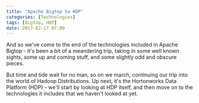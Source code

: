 ```yaml
---
title: "Apache Bigtop to HDP"
categories: [Technologies]
tags: [Bigtop, HDP]
date: 2017-02-17 07:00
---
```

And so we've come to the end of the technologies included in Apache Bigtop - it's been a bit of a meandering trip, taking in some well known sights, some up and coming stuff, and some slightly odd and obscure pieces.

But time and tide wait for no man, so on we march, continuing our trip into the world of Hadoop Distributions.  Up next, it's the Hortonworks Data Platform (HDP) - we'll start by looking at HDP itself, and then move on to the technologies it includes that we haven't looked at yet.
